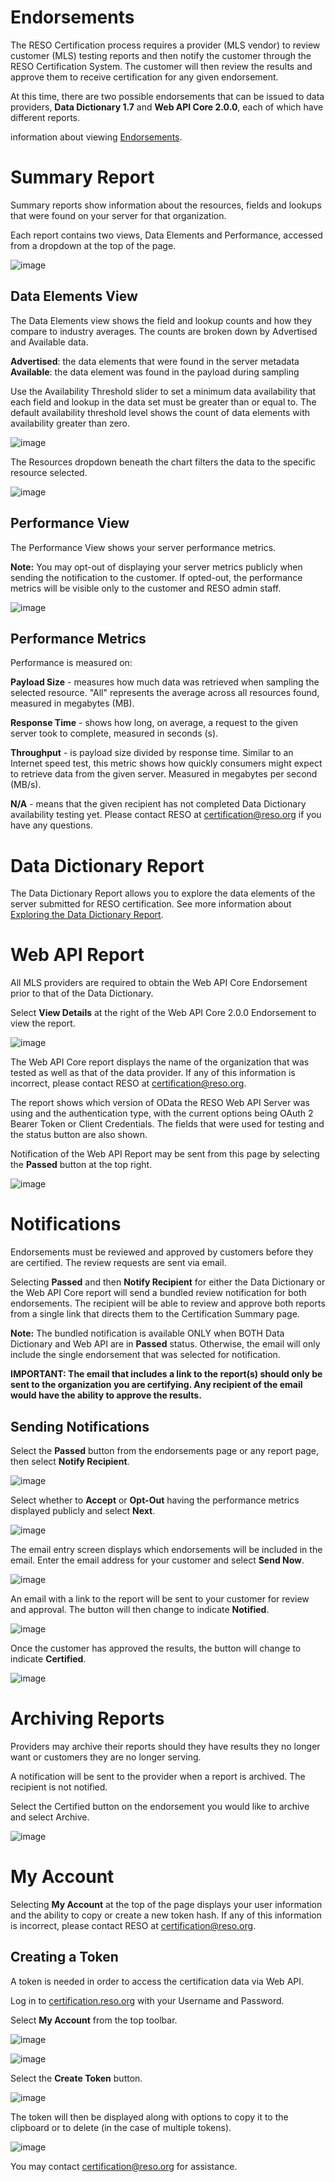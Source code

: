 # Endorsements
The RESO Certification process requires a provider (MLS vendor) to review customer (MLS) testing reports and then notify the customer through the RESO Certification System. The customer will then review the results and approve them to receive certification for any given endorsement.

At this time, there are two possible endorsements that can be issued to data providers, **Data Dictionary 1.7** and **Web API Core 2.0.0**, each of which have different reports.

information about viewing [Endorsements](https://certification-help.reso.org/#endorsements).

# Summary Report
Summary reports show information about the resources, fields and lookups that were found on your server for that organization.

Each report contains two views, Data Elements and Performance, accessed from a dropdown at the top of the page.

![image](https://user-images.githubusercontent.com/88680702/164076696-5727c0f5-5abb-486e-a3e6-63a161d7dae6.png)

## Data Elements View
The Data Elements view shows the field and lookup counts and how they compare to industry averages. The counts are broken down by Advertised and Available data.

**Advertised**: the data elements that were found in the server metadata<br />
**Available**: the data element was found in the payload during sampling

Use the Availability Threshold slider to set a minimum data availability that each field and lookup in the data set must be greater than or equal to. The default availability threshold level shows the count of data elements with availability greater than zero.

![image](https://user-images.githubusercontent.com/88680702/164076762-2f6df7e0-d1a5-45b3-b33f-d7c9ca1561a0.png)

The Resources dropdown beneath the chart filters the data to the specific resource selected.

![image](https://user-images.githubusercontent.com/88680702/164076802-bfd61448-8164-4813-879e-a83ed88412e8.png)

## Performance View
The Performance View shows your server performance metrics.

**Note:** You may opt-out of displaying your server metrics publicly when sending the notification to the customer. If opted-out, the performance metrics will be visible only to the customer and RESO admin staff.

![image](https://user-images.githubusercontent.com/88680702/205765348-034da0c1-e056-4cbf-a9c9-0ccb9bbc1b37.png)

## Performance Metrics
Performance is measured on:

**Payload Size** - measures how much data was retrieved when sampling the selected resource. "All" represents the average across all resources found, measured in megabytes (MB).

**Response Time** - shows how long, on average, a request to the given server took to complete, measured in seconds (s).

**Throughput** - is payload size divided by response time. Similar to an Internet speed test, this metric shows how quickly consumers might expect to retrieve data from the given server. Measured in megabytes per second (MB/s).

**N/A** - means that the given recipient has not completed Data Dictionary availability testing yet. Please contact RESO at certification@reso.org if you have any questions.

# Data Dictionary Report
The Data Dictionary Report allows you to explore the data elements of the server submitted for RESO certification. See more information about [Exploring the Data Dictionary Report](https://certification-help.reso.org/#exploring-the-data).

# Web API Report
All MLS providers are required to obtain the Web API Core Endorsement prior to that of the Data Dictionary.

Select **View Details** at the right of the Web API Core 2.0.0 Endorsement to view the report.

![image](https://user-images.githubusercontent.com/88680702/205773188-96dd821d-f123-46ed-82a5-f019dddcef6c.png)

The Web API Core report displays the name of the organization that was tested as well as that of the data provider. If any of this information is incorrect, please contact RESO at certification@reso.org.

The report shows which version of OData the RESO Web API Server was using and the authentication type, with the current options being OAuth 2 Bearer Token or Client Credentials. The fields that were used for testing and the status button are also shown.

Notification of the Web API Report may be sent from this page by selecting the **Passed** button at the top right.

![image](https://user-images.githubusercontent.com/88680702/205771954-9dd934ba-a002-4928-bc66-e79f79ae296a.png)

# Notifications
Endorsements must be reviewed and approved by customers before they are certified. The review requests are sent via email.

Selecting **Passed** and then **Notify Recipient** for either the Data Dictionary or the Web API Core report will send a bundled review notification for both endorsements. The recipient will be able to review and approve both reports from a single link that directs them to the Certification Summary page.

**Note:** The bundled notification is available ONLY when BOTH Data Dictionary and Web API are in **Passed** status. Otherwise, the email will only include the single endorsement that was selected for notification.

**IMPORTANT: The email that includes a link to the report(s) should only be sent to the organization you are certifying. Any recipient of the email would have the ability to approve the results.**

## Sending Notifications
Select the **Passed** button from the endorsements page or any report page, then select **Notify Recipient**.

![image](https://user-images.githubusercontent.com/88680702/164080561-d1c6233b-f401-46d3-8020-e3dccfb7cf21.png)

Select whether to **Accept** or **Opt-Out** having the performance metrics displayed publicly and select **Next**.

![image](https://user-images.githubusercontent.com/88680702/164259356-26f1c86e-b75b-461b-9c5e-9f20536efb4d.png)

The email entry screen displays which endorsements will be included in the email. Enter the email address for your customer and select **Send Now**.

![image](https://user-images.githubusercontent.com/88680702/205774052-6488827a-52cb-4cd2-a89b-82860f1baae3.png)

An email with a link to the report will be sent to your customer for review and approval. The button will then change to indicate **Notified**.

![image](https://user-images.githubusercontent.com/88680702/164080862-f7bbd6bb-935f-4b35-bdb0-d01a4a8bb580.png)

Once the customer has approved the results, the button will change to indicate **Certified**.

![image](https://user-images.githubusercontent.com/88680702/164080916-825ff706-8037-40ce-b4c4-ceb351044630.png)

# **Archiving Reports**

Providers may archive their reports should they have results they no longer want or customers they are no longer serving.

A notification will be sent to the provider when a report is archived. The recipient is not notified.

Select the Certified button on the endorsement you would like to archive and select Archive. 

![image](https://user-images.githubusercontent.com/88680702/205774621-bbd83fb3-857d-4000-9f62-4258f05e6c81.png)

# My Account

Selecting **My Account** at the top of the page displays your user information and the ability to copy or create a new token hash. If any of this information is incorrect, please contact RESO at certification@reso.org.

## Creating a Token
A token is needed in order to access the certification data via Web API.

Log in to [certification.reso.org](https://certification.reso.org) with your Username and Password.

Select **My Account** from the top toolbar.

![image](https://user-images.githubusercontent.com/88680702/164083135-6c835013-5ca4-4e23-a884-118c9739eb2a.png)

![image](https://user-images.githubusercontent.com/88680702/164082840-d13c0210-d33a-41b8-b49c-3a91801babfd.png)

Select the **Create Token** button.

![image](https://user-images.githubusercontent.com/88680702/164082516-7fcbef75-49d3-49c8-8bd3-1158535a4122.png)

The token will then be displayed along with options to copy it to the clipboard or to delete (in the case of multiple tokens).

![image](https://user-images.githubusercontent.com/88680702/164089795-39ccf57c-b6d6-405f-be4c-0b19cb7a22c0.png)

You may contact certification@reso.org for assistance.
